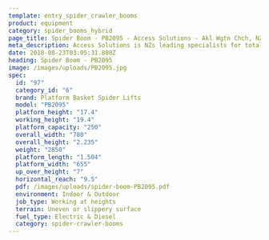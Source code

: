 ```yaml
---
template: entry_spider_crawler_booms
product: equipment
category: spider_booms_hybrid
page_title: Spider Boom - PB2095 - Access Solutions - Akl Wgtn Chch, NZ
meta_description: Access Solutions is NZs leading specialists for total access solution equipment. 100% NZ owned & operated. Read about us - Make an enquiry today
date: 2018-08-23T03:05:31.808Z
heading: Spider Boom - PB2095
image: /images/uploads/PB2095.jpg
spec:
  id: "97"
  category_id: "6"
  brand: Platform Basket Spider Lifts
  model: "PB2095"
  platform_height: "17.4"
  working_height: "19.4"
  platform_capacity: "250"
  overall_width: "780"
  overall_height: "2.235"
  weight: "2850"
  platform_length: "1.504"
  platform_width: "655"
  up_over_height: "7"
  horizontal_reach: "9.5"
  pdf: /images/uploads/spider-boom-PB2095.pdf
  environment: Indoor & Outdoor
  job_type: Working at heights
  terrain: Uneven or slippery surface
  fuel_type: Electric & Diesel
  category: spider-crawler-booms
---
```

